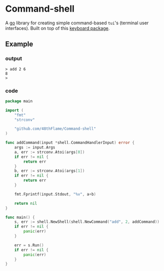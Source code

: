 # Command-shell

A [go](https://go.dev) library for creating simple command-based `tui`'s (terminal user interfaces).
Built on top of this [keyboard package](https://github.com/eiannone/keyboard).

## Example

### output

```terminal
> add 2 6
8
>
```

### code

```go
package main

import (
    "fmt"
    "strconv"

    "github.com/48thFlame/Command-shell"
)

func addCommand(input *shell.CommandHandlerInput) error {
    args := input.Args
    a, err := strconv.Atoi(args[0])
    if err != nil {
        return err
    }
    b, err := strconv.Atoi(args[1])
    if err != nil {
        return err
    }

    fmt.Fprintf(input.Stdout, "%v", a+b)

    return nil
}

func main() {
    s, err := shell.NewShell(shell.NewCommand("add", 2, addCommand))
    if err != nil {
        panic(err)
    }

    err = s.Run()
    if err != nil {
        panic(err)
    }
}
```
